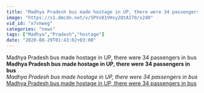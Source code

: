 ```yaml
---
title: "Madhya Pradesh bus made hostage in UP, there were 34 passengers in bus"
image: "https://s1.dmcdn.net/v/SPVx81VHxy2QtAI70/x240"
vid_id: "x7vnweg"
categories: "news"
tags: ["Madhya","Pradesh","hostage"]
date: "2020-08-29T01:43:02+03:00"
---
```

Madhya Pradesh bus made hostage in UP, there were 34 passengers in bus<br><b>Madhya Pradesh bus made hostage in UP, there were 34 passengers in bus</b><br> <i>Madhya Pradesh bus made hostage in UP, there were 34 passengers in bus</i><br> <u>Madhya Pradesh bus made hostage in UP, there were 34 passengers in bus</u>
